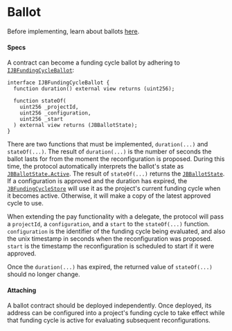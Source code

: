 # Ballot

Before implementing, learn about ballots [here](/protocol/learn/glossary/ballot.md).
#### Specs

A contract can become a funding cycle ballot by adhering to [`IJBFundingCycleBallot`](/protocol/api/interfaces/ijbfundingcycleballot.md):

```
interface IJBFundingCycleBallot {
  function duration() external view returns (uint256);

  function stateOf(
    uint256 _projectId,
    uint256 _configuration,
    uint256 _start
  ) external view returns (JBBallotState);
}
```

There are two functions that must be implemented, `duration(...)` and `stateOf(...)`. The result of `duration(...)` is the number of seconds the ballot lasts for from the moment the reconfiguration is proposed. During this time, the protocol automatically interprets the ballot's state as [`JBBallotState.Active`](/protocol/api/enums/jbballotstate.md). The result of `stateOf(...)` returns the [`JBBallotState`](/protocol/api/enums/jbballotstate.md). If a configuration is approved and the duration has expired, the [`JBFundingCycleStore`](/protocol/api/contracts/jbfundingcyclestore/README.md) will use it as the project's current funding cycle when it becomes active. Otherwise, it will make a copy of the latest approved cycle to use.

When extending the pay functionality with a delegate, the protocol will pass a `projectId`, a `configuration`, and a `start` to the `stateOf(...)` function. `configuration` is the identifier of the funding cycle being evaluated, and also the unix timestamp in seconds when the reconfiguration was proposed. `start` is the timestamp the reconfiguration is scheduled to start if it were approved.

Once the `duration(...)` has expired, the returned value of `stateOf(...)` should no longer change. 

#### Attaching

A ballot contract should be deployed independently. Once deployed, its address can be configured into a project's funding cycle to take effect while that funding cycle is active for evaluating subsequent reconfigurations. 
